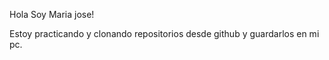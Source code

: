 Hola Soy Maria jose!

Estoy practicando y clonando repositorios desde github y guardarlos en mi pc.
